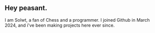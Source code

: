 ## Hey peasant.
I am Solwt, a fan of Chess and a programmer.
I joined Github in March 2024, and i've been making projects here ever since.

<!---
enpasant/enpasant is a ✨ special ✨ repository because its `README.md` (this file) appears on your GitHub profile.
You can click the Preview link to take a look at your changes.
--->
